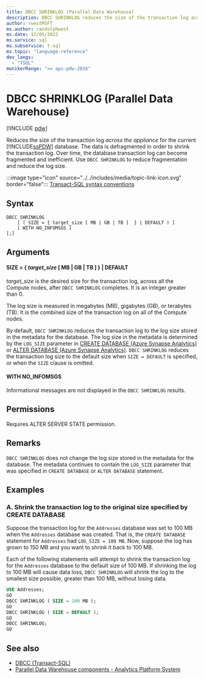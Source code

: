 ```yaml
---
title: DBCC SHRINKLOG (Parallel Data Warehouse)
description: DBCC SHRINKLOG reduces the size of the transaction log across the appliance for the current Analytics Platform System (PDW) database.
author: rwestMSFT
ms.author: randolphwest
ms.date: 12/05/2022
ms.service: sql
ms.subservice: t-sql
ms.topic: "language-reference"
dev_langs:
  - "TSQL"
monikerRange: ">= aps-pdw-2016"
---
```


# DBCC SHRINKLOG (Parallel Data Warehouse)

[!INCLUDE [pdw](../../includes/applies-to-version/pdw.md)]

Reduces the size of the transaction log *across the appliance* for the current [!INCLUDE[ssPDW](../../includes/sspdw-md.md)] database. The data is defragmented in order to shrink the transaction log. Over time, the database transaction log can become fragmented and inefficient. Use `DBCC SHRINKLOG` to reduce fragmentation and reduce the log size.

:::image type="icon" source="../../includes/media/topic-link-icon.svg" border="false"::: [Transact-SQL syntax conventions](../../t-sql/language-elements/transact-sql-syntax-conventions-transact-sql.md)

## Syntax

```syntaxsql
DBCC SHRINKLOG
    [ ( SIZE = { target_size [ MB | GB | TB ]  } | DEFAULT ) ]
    [ WITH NO_INFOMSGS ]
[;]
```

## Arguments

#### SIZE = { *target_size* [ MB | GB | TB ]  } | DEFAULT

*target_size* is the desired size for the transaction log, across all the Compute nodes, after `DBCC SHRINKLOG` completes. It is an integer greater than 0.  

The log size is measured in megabytes (MB), gigabytes (GB), or terabytes (TB). It is the combined size of the transaction log on all of the Compute nodes.  

By default, `DBCC SHRINKLOG` reduces the transaction log to the log size stored in the metadata for the database. The log size in the metadata is determined by the `LOG_SIZE` parameter in [CREATE DATABASE (Azure Synapse Analytics)](../statements/create-database-transact-sql.md) or [ALTER DATABASE (Azure Synapse Analytics)](../statements/alter-database-transact-sql.md). `DBCC SHRINKLOG` reduces the transaction log size to the default size when `SIZE = DEFAULT` is specified, or when the `SIZE` clause is omitted.

#### WITH NO_INFOMSGS

Informational messages are not displayed in the `DBCC SHRINKLOG` results.

## Permissions

Requires ALTER SERVER STATE permission.

## Remarks

`DBCC SHRINKLOG` does not change the log size stored in the metadata for the database. The metadata continues to contain the `LOG_SIZE` parameter that was specified in `CREATE DATABASE` or `ALTER DATABASE` statement.

## Examples

### A. Shrink the transaction log to the original size specified by CREATE DATABASE

Suppose the transaction log for the `Addresses` database was set to 100 MB when the `Addresses` database was created. That is, the `CREATE DATABASE` statement for `Addresses` had `LOG_SIZE = 100 MB`. Now, suppose the log has grown to 150 MB and you want to shrink it back to 100 MB.

Each of the following statements will attempt to shrink the transaction log for the `Addresses` database to the default size of 100 MB. If shrinking the log to 100 MB will cause data loss, `DBCC SHRINKLOG` will shrink the log to the smallest size possible, greater than 100 MB, without losing data.

```sql
USE Addresses;
GO
DBCC SHRINKLOG ( SIZE = 100 MB );
GO
DBCC SHRINKLOG ( SIZE = DEFAULT );
GO
DBCC SHRINKLOG;
GO
```

## See also

- [DBCC (Transact-SQL)](dbcc-transact-sql.md)
- [Parallel Data Warehouse components - Analytics Platform System](../../analytics-platform-system/parallel-data-warehouse-overview.md)
